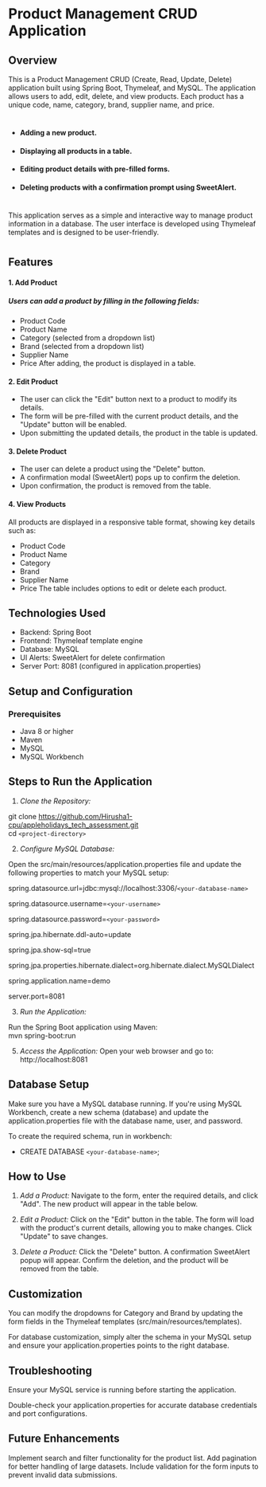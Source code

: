 # Product Management CRUD Application
## Overview
This is a Product Management CRUD (Create, Read, Update, Delete) application built using Spring Boot, Thymeleaf, and MySQL. The application allows users to add, edit, delete, and view products. Each product has a unique code, name, category, brand, supplier name, and price.
#
* #### Adding a new product.
* #### Displaying all products in a table.
* #### Editing product details with pre-filled forms.
* #### Deleting products with a confirmation prompt using SweetAlert.
#
This application serves as a simple and interactive way to manage product information in a database. The user interface is developed using Thymeleaf templates and is designed to be user-friendly.
#
## Features

#### 1. Add Product
##### Users can add a product by filling in the following fields:
* Product Code
* Product Name
* Category (selected from a dropdown list)
* Brand (selected from a dropdown list)
* Supplier Name
* Price
After adding, the product is displayed in a table.

#### 2. Edit Product
* The user can click the "Edit" button next to a product to modify its details.
* The form will be pre-filled with the current product details, and the "Update" button will be enabled.
* Upon submitting the updated details, the product in the table is updated.

#### 3. Delete Product
* The user can delete a product using the "Delete" button.
* A confirmation modal (SweetAlert) pops up to confirm the deletion.
* Upon confirmation, the product is removed from the table.

#### 4. View Products

All products are displayed in a responsive table format, showing key details such as:
* Product Code 
* Product Name
* Category
* Brand
* Supplier Name
* Price
The table includes options to edit or delete each product.

## Technologies Used
* Backend: Spring Boot
* Frontend: Thymeleaf template engine
* Database: MySQL
* UI Alerts: SweetAlert for delete confirmation
* Server Port: 8081 (configured in application.properties)

## Setup and Configuration
### Prerequisites
* Java 8 or higher
* Maven
* MySQL
* MySQL Workbench
## Steps to Run the Application
1. *Clone the Repository:*

git clone https://github.com/Hirusha1-cpu/appleholidays_tech_assessment.git  
cd `<project-directory>`

2. *Configure MySQL Database:*

Open the src/main/resources/application.properties file and update the following properties to match your MySQL setup:  

spring.datasource.url=jdbc:mysql://localhost:3306/`<your-database-name> ` 

spring.datasource.username=`<your-username>`

spring.datasource.password=`<your-password>` 

spring.jpa.hibernate.ddl-auto=update  

spring.jpa.show-sql=true  

spring.jpa.properties.hibernate.dialect=org.hibernate.dialect.MySQLDialect  

spring.application.name=demo  

server.port=8081

3. *Run the Application:*

Run the Spring Boot application using Maven:  
mvn spring-boot:run

5. *Access the Application:*
Open your web browser and go to: http://localhost:8081

## Database Setup
Make sure you have a MySQL database running. If you're using MySQL Workbench, create a new schema (database) and update the application.properties file with the database name, user, and password.  


To create the required schema, run in workbench:  
* CREATE DATABASE `<your-database-name>`;

## How to Use
1. *Add a Product:*
Navigate to the form, enter the required details, and click "Add". The new product will appear in the table below.  

2. *Edit a Product:*
Click on the "Edit" button in the table. The form will load with the product's current details, allowing you to make changes. Click "Update" to save changes.  

3. *Delete a Product:*
Click the "Delete" button. A confirmation SweetAlert popup will appear. Confirm the deletion, and the product will be removed from the table.


## Customization
You can modify the dropdowns for Category and Brand by updating the form fields in the Thymeleaf templates (src/main/resources/templates).

For database customization, simply alter the schema in your MySQL setup and ensure your application.properties points to the right database.

## Troubleshooting
Ensure your MySQL service is running before starting the application.  

Double-check your application.properties for accurate database credentials and port configurations.  

## Future Enhancements
Implement search and filter functionality for the product list.
Add pagination for better handling of large datasets.
Include validation for the form inputs to prevent invalid data submissions.
